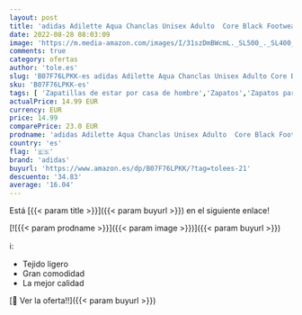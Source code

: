 ```yaml
---
layout: post
title: 'adidas Adilette Aqua Chanclas Unisex Adulto  Core Black Footwear White Core Black  47 EU'
date: 2022-08-28 08:03:09
image: 'https://m.media-amazon.com/images/I/31szDmBWcmL._SL500_._SL400_.jpg'
comments: true
category: ofertas
author: 'tole.es'
slug: 'B07F76LPKK-es adidas Adilette Aqua Chanclas Unisex Adulto Core Black...'
sku: 'B07F76LPKK-es'
tags: [ 'Zapatillas de estar por casa de hombre','Zapatos','Zapatos para hombre','Zapatos y complementos','Zuecos y mules para hombre','adidas','chanclas','🇪🇸', ]
actualPrice: 14.99 EUR
currency: EUR
price: 14.99
comparePrice: 23.0 EUR
prodname: 'adidas Adilette Aqua Chanclas Unisex Adulto  Core Black Footwear White Core Black  47 EU'
country: 'es'
flag: '🇪🇸'
brand: 'adidas'
buyurl: 'https://www.amazon.es/dp/B07F76LPKK/?tag=tolees-21'
descuento: '34.83'
average: '16.04'
---
```


Está [{{< param title >}}]({{< param buyurl >}}) en el siguiente enlace!

[![{{< param prodname >}}]({{< param image >}})]({{< param buyurl >}})

ℹ️:

- Tejido ligero
- Gran comodidad
- La mejor calidad

[🛒 Ver la oferta!!]({{< param buyurl >}})
